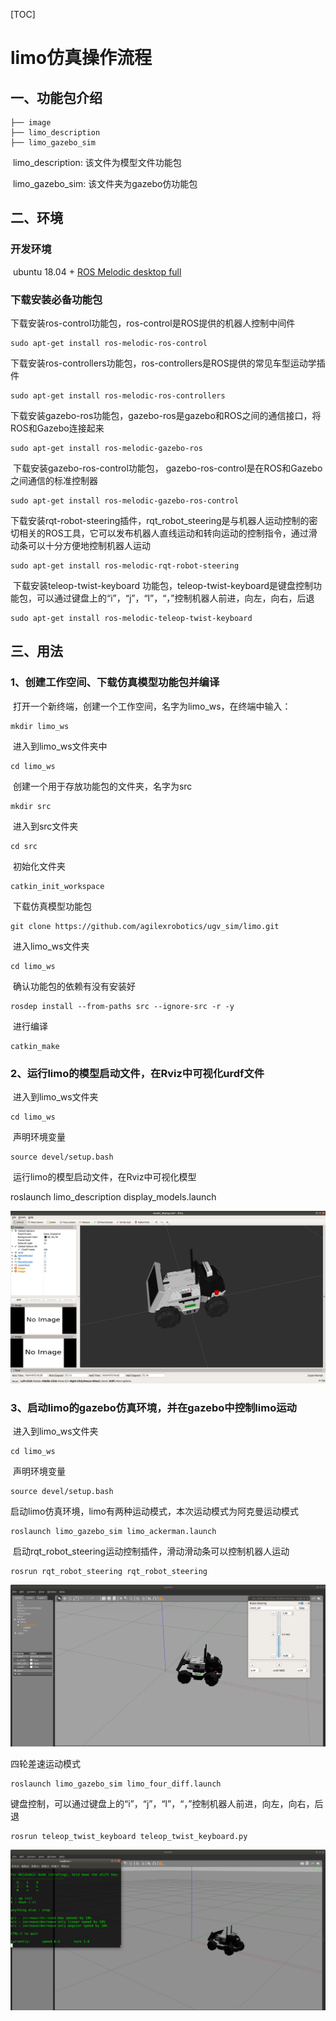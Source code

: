 [TOC]

# limo仿真操作流程

## 一、功能包介绍

```
├── image
├── limo_description
├── limo_gazebo_sim
```

​	limo_description: 该文件为模型文件功能包

​	limo_gazebo_sim: 该文件夹为gazebo仿功能包

## 二、环境

### 开发环境

​	ubuntu 18.04 + [ROS Melodic desktop full](http://wiki.ros.org/melodic/Installation/Ubuntu)

### 下载安装必备功能包

​	下载安装ros-control功能包，ros-control是ROS提供的机器人控制中间件

```
sudo apt-get install ros-melodic-ros-control
```

​	下载安装ros-controllers功能包，ros-controllers是ROS提供的常见车型运动学插件

```
sudo apt-get install ros-melodic-ros-controllers
```

​	下载安装gazebo-ros功能包，gazebo-ros是gazebo和ROS之间的通信接口，将ROS和Gazebo连接起来

```
sudo apt-get install ros-melodic-gazebo-ros
```

​	下载安装gazebo-ros-control功能包， gazebo-ros-control是在ROS和Gazebo之间通信的标准控制器

```
sudo apt-get install ros-melodic-gazebo-ros-control
```

​	下载安装rqt-robot-steering插件，rqt_robot_steering是与机器人运动控制的密切相关的ROS工具，它可以发布机器人直线运动和转向运动的控制指令，通过滑动条可以十分方便地控制机器人运动

```
sudo apt-get install ros-melodic-rqt-robot-steering 
```

​	下载安装teleop-twist-keyboard 功能包，teleop-twist-keyboard是键盘控制功能包，可以通过键盘上的“i”，“j”，“l”，“，”控制机器人前进，向左，向右，后退

```
sudo apt-get install ros-melodic-teleop-twist-keyboard 
```



## 三、用法

### 1、创建工作空间、下载仿真模型功能包并编译

​		打开一个新终端，创建一个工作空间，名字为limo_ws，在终端中输入：

```
mkdir limo_ws
```

​		进入到limo_ws文件夹中

```
cd limo_ws
```

​		创建一个用于存放功能包的文件夹，名字为src

```
mkdir src
```

​		进入到src文件夹

```
cd src
```

​		初始化文件夹

```
catkin_init_workspace
```

​		下载仿真模型功能包

```
git clone https://github.com/agilexrobotics/ugv_sim/limo.git
```

​		进入limo_ws文件夹

```
cd limo_ws
```

​		确认功能包的依赖有没有安装好

```
rosdep install --from-paths src --ignore-src -r -y 
```

​		进行编译

```
catkin_make
```



### 2、运行limo的模型启动文件，在Rviz中可视化urdf文件

​	进入到limo_ws文件夹

```
cd limo_ws
```

​	声明环境变量

```
source devel/setup.bash
```

​	运行limo的模型启动文件，在Rviz中可视化模型

roslaunch limo_description display_models.launch 

![img](image/rviz.png) 

### 3、启动limo的gazebo仿真环境，并在gazebo中控制limo运动

​	进入到limo_ws文件夹

```
cd limo_ws
```

​	声明环境变量

```
source devel/setup.bash
```

​	启动limo仿真环境，limo有两种运动模式，本次运动模式为阿克曼运动模式

```
roslaunch limo_gazebo_sim limo_ackerman.launch
```

​	启动rqt_robot_steering运动控制插件，滑动滑动条可以控制机器人运动

```
rosrun rqt_robot_steering rqt_robot_steering
```

![img](image/limo_ackerman.png) 

四轮差速运动模式

```
roslaunch limo_gazebo_sim limo_four_diff.launch 
```

键盘控制，可以通过键盘上的“i”，“j”，“l”，“，”控制机器人前进，向左，向右，后退

```
rosrun teleop_twist_keyboard teleop_twist_keyboard.py 
```

![img](image/limo_diff.png) 

 

 
